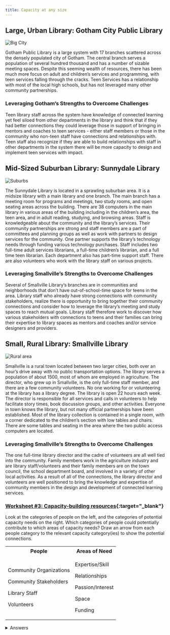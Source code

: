 ```yaml
---
title: Capacity at any size
---
```


## Large, Urban Library: Gotham City Public Library
<img src="{{ site.baseurl }}/img/capacity/big_city_med.png"  ALT="Big City"/>

Gotham Public Library is a large system with 17 branches scattered across the densely populated city of Gotham. The central branch serves a population of several hundred thousand and has a number of sizable meeting spaces. Despite this seeming wealth of resources, there has been much more focus on adult and children’s services and programming, with teen services falling through the cracks. Teen Services has a relationship with most of the local high schools, but has not leveraged many other community partnerships.

### Leveraging Gotham’s Strengths to Overcome Challenges

Teen library staff across the system have knowledge of connected learning yet feel siloed from other departments in the library and think that if they had better connections they could leverage those in support of bringing in mentors and coaches to teen services - either staff members or those in the community who non-teen staff have connections and relationships with.   Teen staff also recognize if they are able to build relationships with staff in other departments in the system there will be more capacity to design and implement teen services with impact.

 
## Mid-Sized Suburban Library: Sunnydale Library

<img src="{{ site.baseurl }}/img/capacity/suburban_med.png"  ALT="Suburbs"/>

The Sunnydale Library is located in a sprawling suburban area. It is a midsize library with a main library and one branch. The main branch has a meeting room for programs and meetings, two study rooms, and open seating areas across the building. There are 38 computers in the main library in various areas of the building including in the children’s area, the teen area, and in adult reading, studying, and browsing areas. Staff is knowledgeable about the community and the library’s services. Their community partnerships are strong and staff members are a part of committees and planning groups as well as work with partners to design services for the community. One partner supports the library’s technology needs through funding various technology purchases. Staff includes two full-time adult services librarians, a full-time children’s librarian, and a full time teen librarian. Each department also has part-time support staff. There are also volunteers who work with the library staff on various projects.

### Leveraging Smallville’s Strengths to Overcome Challenges

Several of Smallville Library’s  branches are in communities and neighborhoods that don’t have out-of-school-time space for teens in the area.  Library staff who already have strong connections with community stakeholders, realize there is opportunity to bring together their community connections and consider how to leverage the library’s meeting and study spaces to reach mutual goals.  Library staff therefore work to discover how various stakeholders with connections to teens and their families can bring their expertise to library spaces as mentors and coaches and/or service designers and providers.

 
## Small, Rural Library: Smallville Library

<img src="{{ site.baseurl }}/img/capacity/rural_med.png"  ALT="Rural area"/>
 

Smallville is a rural town located between two larger cities, both over an hour’s drive away with no public transportation options. The library serves a population of about 1500, most of whom are employed in agriculture. The director, who grew up in Smallville, is the only full-time staff member, and there are a few community volunteers. No one working for or volunteering at the library has a library degree. The library is open 22 hours each week. The director is responsible for all services and calls in volunteers to help facilitate story times, book discussion groups, and other activities. Everyone in town knows the library, but not many official partnerships have been established. Most of the library collection is contained in a single room, with a corner dedicated to the children’s section with low tables and chairs. There are some tables and seating in the area where the two public access computers are located.

### Leveraging Smallville’s Strengths to Overcome Challenges

The one full-time library director and the cadre of volunteers are all well tied into the community. Family members work in the agriculture industry and are library staff/volunteers and their family members are on the town council, the school department board, and involved in a variety of other local activities.  As a result of all of the connections, the library director and volunteers are well positioned to bring the knowledge and expertise of community members in the design and development of connected learning services.


<div class="callout activity" markdown="1">
    
### [Worksheet #3: Capacity-building resources](https://docs.google.com/document/d/14FRMg54QQpWBZymkAtbECpGbtRVI5dwk5CGuuUiXASc/edit#heading=h.klpduap5218u){:target="_blank"}

Look at the categories of people on the left, and the categories of potential capacity needs on the right. Which categories of people could potentially contribute to which areas of capacity needs? Draw an arrow from each people category to the relevant capacity category(ies) to show the potential connections. 

<table>
	<tr>
		<th>People</th>
		<th>Areas of Need</th>
	</tr>
	<tr>
		<td>
			<p>Community Organizations</p>
			<p>Community Stakeholders</p>
			<p>Library Staff</p>
			<p>Volunteers</p>
		</td>
		<td>
			<p>Expertise/Skill</p>
			<p>Relationships</p>
			<p>Passion/Interest</p>
			<p>Space</p>
			<p>Funding</p>
		</td>
	</tr>
</table>

<details>
	<summary>Answers</summary>
	All of these people could potentially contribute to the library's capacity needs in each area! 
</details>

</div>
